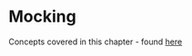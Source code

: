 # Mocking

Concepts covered in this chapter - found [here](https://quii.gitbook.io/learn-go-with-tests/go-fundamentals/mocking)